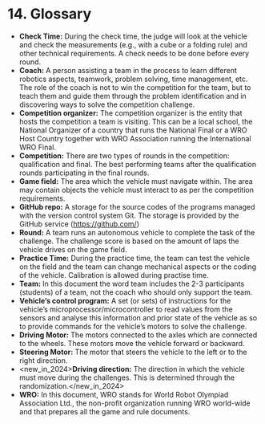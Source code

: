 # **14. Glossary**

- **Check Time:**  During the check time, the judge will look at the vehicle and check the measurements (e.g., with a cube or a folding rule) and other technical requirements. A check needs to be done before every round.
- **Coach:** A person assisting a team in the process to learn different robotics aspects, teamwork, problem solving, time management, etc. The role of the coach is not to win the competition for the team, but to teach them and guide them through the problem identification and in discovering ways to solve the competition challenge.
- **Competition organizer:** The competition organizer is the entity that hosts the competition a team is visiting. This can be a local school, the National Organizer of a country that runs the National Final or a WRO Host Country together with WRO Association running the International WRO Final.
- **Competition:** There are two types of rounds in the competition: qualification and final. The best performing teams after the qualification rounds participating in the final rounds.
- **Game field:** The area which the vehicle must navigate within. The area may contain objects the vehicle must interact to as per the competition requirements.
- **GitHub repo:** A storage for the source codes of the programs managed with the version control system Git. The storage is provided by the GitHub service (https://github.com/)
- **Round:** A team runs an autonomous vehicle to complete the task of the challenge. The challenge score is based on the amount of laps the vehicle drives on the game field.
- **Practice Time:** During the practice time, the team can test the vehicle on the field and the team can change mechanical aspects or the coding of the vehicle. Calibration is allowed during practise time.
- **Team:** In this document the word team includes the 2-3 participants (students) of a team, not the coach who should only support the team.
- **Vehicle’s control program:** A set (or sets) of instructions for the vehicle’s microprocessor/microcontroller to read values from the sensors and analyse this information and prior state of the vehicle as so to provide commands for the vehicle’s motors to solve the challenge.
- **Driving Motor:** The motors connected to the axles which are connected to the wheels. These motors move the vehicle forward or backward.
- **Steering Motor:** The motor that steers the vehicle to the left or to the right direction.
- <new_in_2024>**Driving direction:** The direction in which the vehicle must move during the challenges. This is determined through the randomization.</new_in_2024>
- **WRO:** In this document, WRO stands for World Robot Olympiad Association Ltd., the non-profit organization running WRO world-wide and that prepares all the game and rule documents.
